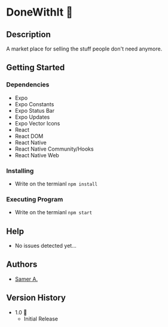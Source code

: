 # DoneWithIt 🚀

## Description

A market place for selling the stuff people don't need anymore.

## Getting Started

### Dependencies

- Expo
- Expo Constants
- Expo Status Bar
- Expo Updates
- Expo Vector Icons
- React
- React DOM
- React Native
- React Native Community/Hooks
- React Native Web

### Installing

- Write on the termianl `npm install`

### Executing Program

- Write on the termianl `npm start`

## Help

- No issues detected yet...

## Authors

- [Samer A.](https://cleversamer.web.app/)

## Version History

- 1.0 🚀
  - Initial Release
